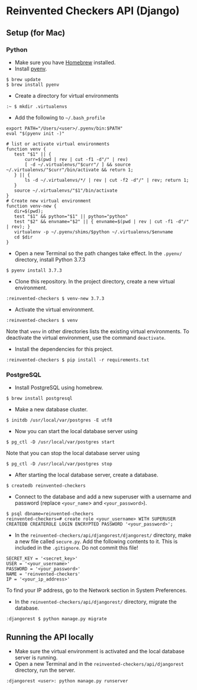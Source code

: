 # Reinvented Checkers API (Django)

## Setup (for Mac)

### Python

- Make sure you have [Homebrew](https://brew.sh/) installed.
- Install [pyenv](https://github.com/pyenv/pyenv).
```
$ brew update
$ brew install pyenv
```
- Create a directory for virtual environments
```
:~ $ mkdir .virtualenvs
```
- Add the following to `~/.bash_profile`
```
export PATH="/Users/<user>/.pyenv/bin:$PATH"
eval "$(pyenv init -)"

# list or activate virtual environments
function venv {
   test "$1" || {
       curr=$(pwd | rev | cut -f1 -d"/" | rev)
       [ -d ~/.virtualenvs/"$curr"/ ] && source ~/.virtualenvs/"$curr"/bin/activate && return 1;
   } || {
       ls -d ~/.virtualenvs/*/ | rev | cut -f2 -d"/" | rev; return 1;
   }
   source ~/.virtualenvs/"$1"/bin/activate
}
# Create new virtual environment
function venv-new {
   dir=$(pwd);
   test "$1" && python="$1" || python="python"
   test "$2" && envname="$2" || { envname=$(pwd | rev | cut -f1 -d"/" | rev); }
   virtualenv -p ~/.pyenv/shims/$python ~/.virtualenvs/$envname
   cd $dir
}
```
- Open a new Terminal so the path changes take effect. In the `.pyenv/` directory, install Python 3.7.3
```
$ pyenv install 3.7.3
```
- Clone this repository. In the project directory, create a new virtual environment.
```
:reinvented-checkers $ venv-new 3.7.3
```
- Activate the virtual environment.
```
:reinvented-checkers $ venv
```
Note that `venv` in other directories lists the existing virtual environments. To deactivate the virtual environment, use the command `deactivate`.
- Install the dependencies for this project.
```
:reinvented-checkers $ pip install -r requirements.txt
```

### PostgreSQL

- Install PostgreSQL using homebrew.
```
$ brew install postgresql
```
- Make a new database cluster.
```
$ initdb /usr/local/var/postgres -E utf8
```
- Now you can start the local database server using
```
$ pg_ctl -D /usr/local/var/postgres start
```
Note that you can stop the local database server using
```
$ pg_ctl -D /usr/local/var/postgres stop
```
- After starting the local database server, create a database.
```
$ createdb reinvented-checkers
```
- Connect to the database and add a new superuser with a username and password (replace `<your_name`> and `<your_password>`). 
```
$ psql dbname=reinvented-checkers
reinvented-checkers=# create role <your_username> WITH SUPERUSER CREATEDB CREATEROLE LOGIN ENCRYPTED PASSWORD '<your_password>';
```
- In the `reinvented-checkers/api/djangorest/djangorest/` directory, make a new file called `secure.py`. Add the following contents to it. This is included in the `.gitignore`. Do not commit this file!
```
SECRET_KEY = '<secret_key>'
USER = '<your_username>'
PASSWORD = '<your_password>'
NAME = 'reinvented-checkers'
IP = '<your_ip_address>'
```
To find your IP address, go to the Network section in System Preferences.
- In the `reinvented-checkers/api/djangorest/` directory, migrate the database.
```
:djangorest $ python manage.py migrate
```

## Running the API locally

- Make sure the virtual environment is activated and the local database server is running.
- Open a new Terminal and in the `reinvented-checkers/api/djangorest` directory, run the server.
```
:djangorest <user>: python manage.py runserver
```

